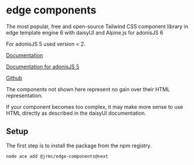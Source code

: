 # edge components

The most popular, free and open-source Tailwind CSS component library in edge template engine 6 with daisyUI and Alpine.js for adonisJS 6

For adonisJS 5 used version < 2.

[Documentation](https://edge-components.jrmc.dev)

[Documentation for adonisJS 5](https://edge-components.jrmc.dev)

[Github](https://github.com/batosai/edge-components)


The components not shown here represent no gain over their HTML representation.

If your component becomes too complex, it may make more sense to use HTML directly as described in the daisyUI documentation.


## Setup

The first step is to install the package from the npm registry.

```sh
node ace add @jrmc/edge-components@next
```

